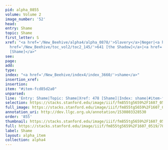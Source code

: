 ```yaml
---
pid: alpha_0855
volume: Volume 2
image_number: '52'
head: 
entry: Shame
topic: Shame
first_letter: S
xref: "<a href='/New_Beehive/alpha4/alpha_0878/'>Slavery</a>|Neger|<a href='/New_Beehive/alpha1/alpha_0199/'>Cruelty</a>|<a
  href='/New_Beehive/toc_vol2/toc2_145/'>641 [the Shadow]</a>|<a href='/New_Beehive/toc_vol2/toc2_117/'>478
  [Shame]</a>"
see: 
page: 
add: 
type: 
index: "<a href='/New_Beehive/index4/index_3660/'>shame</a>"
insertion_xref: 
insertion: 
item: "#item-fcd85d2a0"
unparsed: 
line: 'Entry: Shame|Topic: Shame|Xref: 478 [Shame]|Index: shame|#item-fcd85d2a0'
selection: https://stacks.stanford.edu/image/iiif/fm855tg5659%2F1607_0519/785,1392,3003,411/full/0/default.jpg
full_image: https://stacks.stanford.edu/image/iiif/fm855tg5659%2F1607_0519/full/full/0/default.jpg
annotation_uri: http://dev.llgc.org.uk/annotation/1530803328530
order: '855'
thumbnail: https://stacks.stanford.edu/image/iiif/fm855tg5659%2F1607_0519/785,1392,600,180/250,/0/default.jpg
full: https://stacks.stanford.edu/image/iiif/fm855tg5659%2F1607_0519/785,1392,3003,411/full/0/default.jpg
label: Shame
layout: alpha_item
collection: alpha4
---
```

